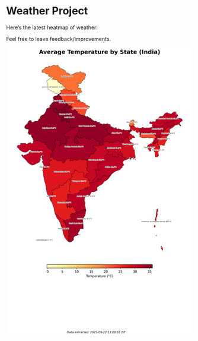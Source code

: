# Weather Project

Here’s the latest heatmap of weather:

Feel free to leave feedback/improvements.

![India Heatmap](docs/assets/india_heatmap.png?v=D0FB1A)
